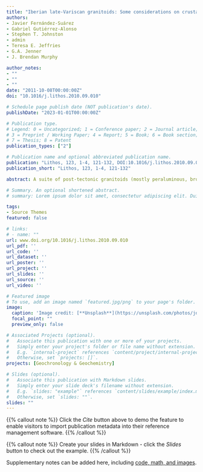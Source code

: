 ```yaml
---
title: "Iberian late-Variscan granitoids: Some considerations on crustal sources and the significance of mantle extraction ages"
authors:
- Javier Fernández-Suárez
- Gabriel Gutiérrez-Alonso
- Stephen T. Johnston
- admin
- Teresa E. Jeffries
- G.A. Jenner
- J. Brendan Murphy

author_notes:
- ""
- ""
- ""
date: "2011-10-08T00:00:00Z"
doi: "10.1016/j.lithos.2010.09.010"

# Schedule page publish date (NOT publication's date).
publishDate: "2023-01-01T00:00:00Z"

# Publication type.
# Legend: 0 = Uncategorized; 1 = Conference paper; 2 = Journal article;
# 3 = Preprint / Working Paper; 4 = Report; 5 = Book; 6 = Book section;
# 7 = Thesis; 8 = Patent
publication_types: ["2"]

# Publication name and optional abbreviated publication name.
publication: "Lithos, 123, 1-4, 121-132, DOI:10.1016/j.lithos.2010.09.010"
publication_short: "Lithos, 123, 1-4, 121-132"

abstract: A suite of post-tectonic granitoids (mostly peraluminous, broadly I-type granodiorites and monzogranites) and mafic rocks from NW Iberia with crystallization ages between ca. 309 and 290 Ma has been investigated for Sm–Nd isotopes and inherited zircon content in order to constrain the nature of their source rocks. εNd values (at 300 Ma) vary from −0.2 to −5.9 and TDM values range from 1.01 to 1.58 Ga. Inherited (xenocrystic) zircons yielded ages ranging from 458 to 676 Ma, with 90% of data between 490 and 646 Ma, corresponding to Neoproterozoic (mostly Ediacaran), Cambrian and Ordovician ages. Only three highly discordant analyses yielded ages older than 650 Ma. Based on the data reported herein and relevant data from the literature we contend that post-tectonic granitoids of the Iberian Variscan Belt (with exception of the scarce anatectic S-type granitoids) were derived mostly from metaigneous lower crustal sources which in turn were ultimately derived from a subcontinental lithospheric mantle enriched between ca. 0.9 and 1.1 Ga. I-type granitoids and mantle-derived mafic rocks both underwent varying degrees of contamination by a metasedimentary lower crust depleted in pre-650 Ma zircon (through previous melting episodes) with a time-integrated Sm–Nd evolution different to that of the metaigneous lower crust. Participation of this metasedimentary crust in the genesis of these granitoids may account for Nd isotopic variability and Nd model ages well in excess of 1.2 Ga.

# Summary. An optional shortened abstract.
# summary: Lorem ipsum dolor sit amet, consectetur adipiscing elit. Duis posuere tellus ac convallis placerat. Proin tincidunt magna sed ex sollicitudin condimentum.

tags:
- Source Themes
featured: false

# links:
# - name: ""
url: www.doi.org/10.1016/j.lithos.2010.09.010
url_pdf: ''
url_code: ''
url_dataset: ''
url_poster: ''
url_project: ''
url_slides: ''
url_source: ''
url_video: ''

# Featured image
# To use, add an image named `featured.jpg/png` to your page's folder. 
image:
  caption: 'Image credit: [**Unsplash**](https://unsplash.com/photos/jdD8gXaTZsc)'
  focal_point: ""
  preview_only: false

# Associated Projects (optional).
#   Associate this publication with one or more of your projects.
#   Simply enter your project's folder or file name without extension.
#   E.g. `internal-project` references `content/project/internal-project/index.md`.
#   Otherwise, set `projects: []`.
projects: [Geochronology & Geochemistry]

# Slides (optional).
#   Associate this publication with Markdown slides.
#   Simply enter your slide deck's filename without extension.
#   E.g. `slides: "example"` references `content/slides/example/index.md`.
#   Otherwise, set `slides: ""`.
slides: ""
---
```


{{% callout note %}}
Click the *Cite* button above to demo the feature to enable visitors to import publication metadata into their reference management software.
{{% /callout %}}

{{% callout note %}}
Create your slides in Markdown - click the *Slides* button to check out the example.
{{% /callout %}}

Supplementary notes can be added here, including [code, math, and images](https://wowchemy.com/docs/writing-markdown-latex/).
